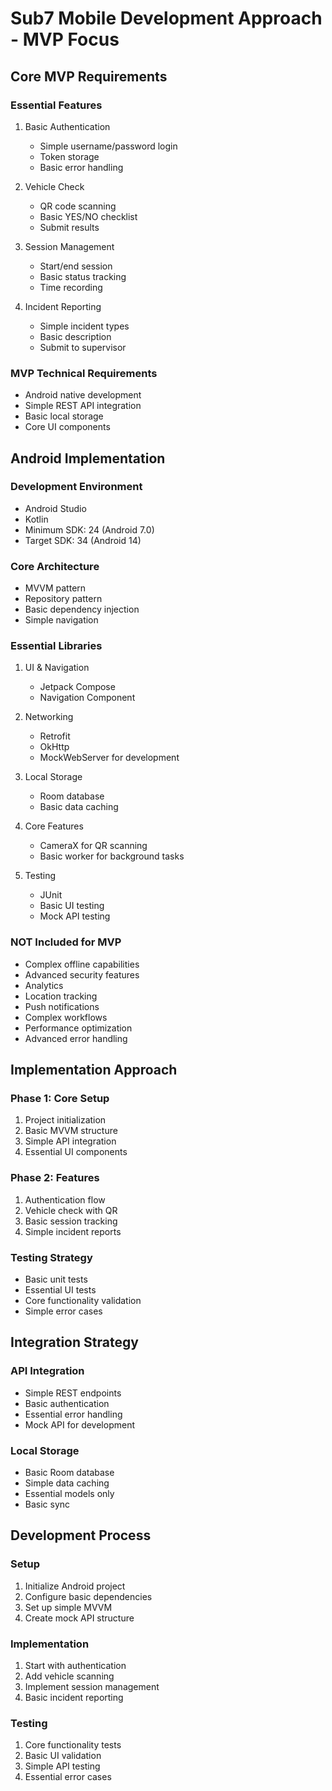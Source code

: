 # Sub7 Mobile Development Approach - MVP Focus

## Core MVP Requirements

### Essential Features
1. Basic Authentication
   - Simple username/password login
   - Token storage
   - Basic error handling

2. Vehicle Check
   - QR code scanning
   - Basic YES/NO checklist
   - Submit results

3. Session Management
   - Start/end session
   - Basic status tracking
   - Time recording

4. Incident Reporting
   - Simple incident types
   - Basic description
   - Submit to supervisor

### MVP Technical Requirements
- Android native development
- Simple REST API integration
- Basic local storage
- Core UI components

## Android Implementation

### Development Environment
- Android Studio
- Kotlin
- Minimum SDK: 24 (Android 7.0)
- Target SDK: 34 (Android 14)

### Core Architecture
- MVVM pattern
- Repository pattern
- Basic dependency injection
- Simple navigation

### Essential Libraries
1. UI & Navigation
   - Jetpack Compose
   - Navigation Component

2. Networking
   - Retrofit
   - OkHttp
   - MockWebServer for development

3. Local Storage
   - Room database
   - Basic data caching

4. Core Features
   - CameraX for QR scanning
   - Basic worker for background tasks

5. Testing
   - JUnit
   - Basic UI testing
   - Mock API testing

### NOT Included for MVP
- Complex offline capabilities
- Advanced security features
- Analytics
- Location tracking
- Push notifications
- Complex workflows
- Performance optimization
- Advanced error handling

## Implementation Approach

### Phase 1: Core Setup
1. Project initialization
2. Basic MVVM structure
3. Simple API integration
4. Essential UI components

### Phase 2: Features
1. Authentication flow
2. Vehicle check with QR
3. Basic session tracking
4. Simple incident reports

### Testing Strategy
- Basic unit tests
- Essential UI tests
- Core functionality validation
- Simple error cases

## Integration Strategy

### API Integration
- Simple REST endpoints
- Basic authentication
- Essential error handling
- Mock API for development

### Local Storage
- Basic Room database
- Simple data caching
- Essential models only
- Basic sync

## Development Process

### Setup
1. Initialize Android project
2. Configure basic dependencies
3. Set up simple MVVM
4. Create mock API structure

### Implementation
1. Start with authentication
2. Add vehicle scanning
3. Implement session management
4. Basic incident reporting

### Testing
1. Core functionality tests
2. Basic UI validation
3. Simple API testing
4. Essential error cases